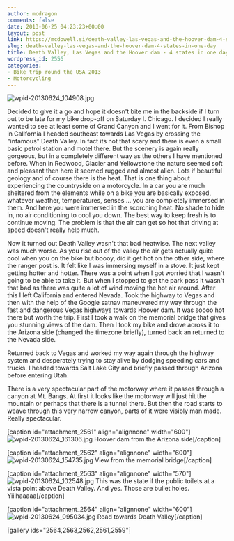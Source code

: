 ```yaml
---
author: mcdragon
comments: false
date: 2013-06-25 04:23:23+00:00
layout: post
link: https://mcdowell.si/death-valley-las-vegas-and-the-hoover-dam-4-states-in-one-day-2556.html
slug: death-valley-las-vegas-and-the-hoover-dam-4-states-in-one-day
title: Death Valley, Las Vegas and the Hoover dam - 4 states in one day
wordpress_id: 2556
categories:
- Bike trip round the USA 2013
- Motorcycling
---
```




![wpid-20130624_104908.jpg](https://img.mcdowell.si/2013/06/wpid-20130624_1049081-1.jpg)

Decided to give it a go and hope it doesn't bite me in the backside if I turn out to be late for my bike drop-off on Saturday I. Chicago.
I decided I really wanted to see at least some of Grand Canyon and I went for it. From Bishop in California I headed southeast towards Las Vegas by crossing the "infamous" Death Valley. In fact its not that scary and there is even a small basic petrol station and motel there.
But the scenery is again really gorgeous, but in a completely different way as the others I have mentioned before. When in Redwood, Glacier and Yellowstone the nature seemed soft and pleasant then here it seemed rugged and almost alien. Lots if beautiful geology and of course there is the heat. That is one thing about experiencing the countryside on a motorcycle. In a car you are much sheltered from the elements while on a bike you are basically exposed, whatever weather, temperatures, senses ... you are completely immersed in them. And here you were immersed in the scorching heat. No shade to hide in, no air conditioning to cool you down. The best way to keep fresh is to continue moving. The problem is that the air can get so hot that driving at speed doesn't really help much.

Now it turned out Death Valley wasn't that bad heatwise. The next valley was much worse. As you rise out of the valley the air gets actually quite cool when you on the bike but boooy, did it get hot on the other side, where the ranger post is. It felt like I was immersing myself in a stove. It just kept getting hotter and hotter. There was a point when I got worried that I wasn't going to be able to take it. But when I stopped to get the park pass it wasn't that bad as there was quite a lot of wind moving the hot air around.
After this I left California and entered Nevada. Took the highway to Vegas and then with the help of the Google satnav maneuvered my way through the fast and dangerous Vegas highways towards Hoover dam. It was soooo hot there but worth the trip. First I took a walk on the memorial bridge that gives you stunning views of the dam. Then I took my bike and drove across it to the Arizona side (changed the timezone briefly), turned back an returned to the Nevada side.

Returned back to Vegas and worked my way again through the highway system and desperately trying to stay alive by dodging speeding cars and trucks. I headed towards Salt Lake City and briefly passed through Arizona before entering Utah.

There is a very spectacular part of the motorway where it passes through a canyon at Mt. Bangs. At first it looks like the motorway will just hit the mountain or perhaps that there is a tunnel there. But then the road starts to weave through this very narrow canyon, parts of it were visibly man made. Really spectacular.

[caption id="attachment_2561" align="alignnone" width="600"]![wpid-20130624_161306.jpg](https://img.mcdowell.si/2013/06/wpid-20130624_161306-1.jpg) Hoover dam from the Arizona side[/caption]

[caption id="attachment_2562" align="alignnone" width="600"]![wpid-20130624_154735.jpg](https://img.mcdowell.si/2013/06/wpid-20130624_154735-1.jpg) View from the memorial bridge[/caption]

[caption id="attachment_2563" align="alignnone" width="570"]![wpid-20130624_102548.jpg](https://img.mcdowell.si/2013/06/wpid-20130624_102548-1.jpg) This was the state if the public toilets at a vista point above Death Valley. And yes. Those are bullet holes. Yiiihaaaaa[/caption]

[caption id="attachment_2564" align="alignnone" width="600"]![wpid-20130624_095034.jpg](https://img.mcdowell.si/2013/06/wpid-20130624_095034-1.jpg) Road towards Death Valley[/caption]

[gallery ids="2564,2563,2562,2561,2559"]

